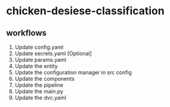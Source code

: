 # chicken-desiese-classification



## workflows
<ol>
<li>Update config.yaml</li>
<li>Update secrets.yaml [Optional]</li>
<li>Update params.yaml</li>
<li>Update the entity</li>
<li>Update the configuration manager in src config</li>
<li>Update the components</li>
<li>Update the pipeline</li>
<li>Update the main.py</li>
<li>Update the dvc.yaml</li>
</ol>